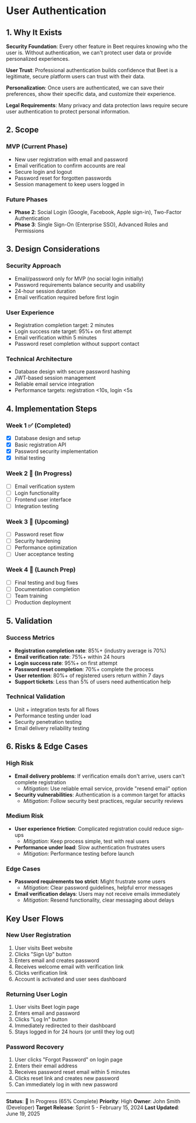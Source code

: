 # User Authentication

## 1. Why It Exists

**Security Foundation**: Every other feature in Beet requires knowing who the user is. Without authentication, we can't protect user data or provide personalized experiences.

**User Trust**: Professional authentication builds confidence that Beet is a legitimate, secure platform users can trust with their data.

**Personalization**: Once users are authenticated, we can save their preferences, show their specific data, and customize their experience.

**Legal Requirements**: Many privacy and data protection laws require secure user authentication to protect personal information.

## 2. Scope

### MVP (Current Phase)
- New user registration with email and password
- Email verification to confirm accounts are real
- Secure login and logout
- Password reset for forgotten passwords
- Session management to keep users logged in

### Future Phases
- **Phase 2**: Social Login (Google, Facebook, Apple sign-in), Two-Factor Authentication
- **Phase 3**: Single Sign-On (Enterprise SSO), Advanced Roles and Permissions

## 3. Design Considerations

### Security Approach
- Email/password only for MVP (no social login initially)
- Password requirements balance security and usability
- 24-hour session duration
- Email verification required before first login

### User Experience
- Registration completion target: 2 minutes
- Login success rate target: 95%+ on first attempt
- Email verification within 5 minutes
- Password reset completion without support contact

### Technical Architecture
- Database design with secure password hashing
- JWT-based session management
- Reliable email service integration
- Performance targets: registration <10s, login <5s

## 4. Implementation Steps

### Week 1 ✅ (Completed)
- [x] Database design and setup
- [x] Basic registration API
- [x] Password security implementation
- [x] Initial testing

### Week 2 🔄 (In Progress)
- [ ] Email verification system
- [ ] Login functionality
- [ ] Frontend user interface
- [ ] Integration testing

### Week 3 📅 (Upcoming)
- [ ] Password reset flow
- [ ] Security hardening
- [ ] Performance optimization
- [ ] User acceptance testing

### Week 4 📅 (Launch Prep)
- [ ] Final testing and bug fixes
- [ ] Documentation completion
- [ ] Team training
- [ ] Production deployment

## 5. Validation

### Success Metrics
- **Registration completion rate**: 85%+ (industry average is 70%)
- **Email verification rate**: 75%+ within 24 hours
- **Login success rate**: 95%+ on first attempt
- **Password reset completion**: 70%+ complete the process
- **User retention**: 80%+ of registered users return within 7 days
- **Support tickets**: Less than 5% of users need authentication help

### Technical Validation
- Unit + integration tests for all flows
- Performance testing under load
- Security penetration testing
- Email delivery reliability testing

## 6. Risks & Edge Cases

### High Risk
- **Email delivery problems**: If verification emails don't arrive, users can't complete registration
  - *Mitigation*: Use reliable email service, provide "resend email" option
- **Security vulnerabilities**: Authentication is a common target for attacks
  - *Mitigation*: Follow security best practices, regular security reviews

### Medium Risk
- **User experience friction**: Complicated registration could reduce sign-ups
  - *Mitigation*: Keep process simple, test with real users
- **Performance under load**: Slow authentication frustrates users
  - *Mitigation*: Performance testing before launch

### Edge Cases
- **Password requirements too strict**: Might frustrate some users
  - *Mitigation*: Clear password guidelines, helpful error messages
- **Email verification delays**: Users may not receive emails immediately
  - *Mitigation*: Resend functionality, clear messaging about delays

## Key User Flows

### New User Registration
1. User visits Beet website
2. Clicks "Sign Up" button
3. Enters email and creates password
4. Receives welcome email with verification link
5. Clicks verification link
6. Account is activated and user sees dashboard

### Returning User Login
1. User visits Beet login page
2. Enters email and password
3. Clicks "Log In" button
4. Immediately redirected to their dashboard
5. Stays logged in for 24 hours (or until they log out)

### Password Recovery
1. User clicks "Forgot Password" on login page
2. Enters their email address
3. Receives password reset email within 5 minutes
4. Clicks reset link and creates new password
5. Can immediately log in with new password

---

**Status**: 🔄 In Progress (65% Complete)
**Priority**: High
**Owner**: John Smith (Developer)
**Target Release**: Sprint 5 - February 15, 2024
**Last Updated**: June 19, 2025

